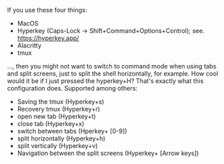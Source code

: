 If you use these four things:
- MacOS
- Hyperkey (Caps-Lock -> Shift+Command+Options+Control); see. https://hyperkey.app/
- Alacritty
- tmux

..., then you might not want to switch to command mode when using tabs and split screens, just to split the shell horizontally, for example. How cool would it be if I just pressed the hyperkey+H? That's exactly what this configuration does.
Supported among others:

- Saving the tmux (Hyperkey+s)
- Recovery tmux (Hyperkey+r)
- open new tab (Hyperkey+t)
- close tab (Hyperkey+x)
- switch between tabs (Hperkey+ [0-9])
- split horizontally (Hyperkey+h)
- split vertically (Hyperkey+v)
- Navigation between the split screens (Hyperkey+ [Arrow keys])
